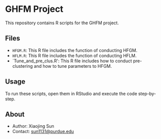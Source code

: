 # GHFM Project

This repository contains R scripts for the GHFM project.

## Files
- `HFGM.R`: This R file includes the function of conducting HFGM.
- `HFLM.R`: This R file includes the function of conducting HFLM.
- `Tune_and_pre_clus.R': This R file includes how to conduct pre-clustering and how to tune parameters to HFGM. 

## Usage
To run these scripts, open them in RStudio and execute the code step-by-step.

## About
- Author: Xiaojing Sun
- Contact: sun1131@purdue.edu
